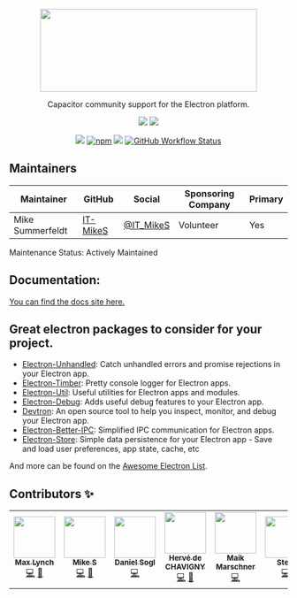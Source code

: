 <p align="center">
  <img src="https://user-images.githubusercontent.com/20338451/84775741-91e30a00-afad-11ea-8f37-92a7bfd6cd54.png" width="392" height="150" /><br />
</p>

<p align="center">
Capacitor community support for the Electron platform. 
</p>
<p align="center">
  <!-- ALL-CONTRIBUTORS-BADGE:START - Do not remove or modify this section -->
<a href="#contributors"><img src="https://img.shields.io/badge/all%20contributors-7-orange?style=flat-square" /></a>
<!-- ALL-CONTRIBUTORS-BADGE:END -->
  <a href="https://www.electronjs.org/releases/stable?version=9"><img src="https://img.shields.io/badge/supported%20electron%20version-^10.1.4-blue?style=flat-square" /></a>
</p>
<p align="center">
  <a href="https://npmjs.com/package/@capacitor-community/electron"><img src="https://img.shields.io/npm/v/@capacitor-community/electron.svg?color=green&style=flat-square" /></a>
  <a href="https://npmjs.com/package/@capacitor-community/electron"><img alt="npm" src="https://img.shields.io/npm/dm/@capacitor-community/electron?color=yellow&style=flat-square"></a>
  <a href="https://npmjs.com/package/@capacitor-community/electron"><img src="https://img.shields.io/npm/l/@capacitor-community/electron.svg?color=lightgrey&style=flat-square" /></a>
  <a href="https://github.com/capacitor-community/electron"><img alt="GitHub Workflow Status" src="https://img.shields.io/github/workflow/status/capacitor-community/electron/CI?style=flat-square"></a>
</p>

## Maintainers

| Maintainer       | GitHub                                  | Social                                    | Sponsoring Company | Primary |
| ---------------- | --------------------------------------- | ----------------------------------------- | ------------------ | ------- |
| Mike Summerfeldt | [IT-MikeS](https://github.com/IT-MikeS) | [@IT_MikeS](https://twitter.com/IT_MikeS) | Volunteer          | Yes     |

Maintenance Status: Actively Maintained

## Documentation:

[You can find the docs site here.](https://capacitor-community-electron-docs-site.vercel.app/)

## Great electron packages to consider for your project.

- [Electron-Unhandled](https://github.com/sindresorhus/electron-unhandled): Catch unhandled errors and promise rejections in your Electron app.
- [Electron-Timber](https://github.com/sindresorhus/electron-timber): Pretty console logger for Electron apps.
- [Electron-Util](https://github.com/sindresorhus/electron-util): Useful utilities for Electron apps and modules.
- [Electron-Debug](https://github.com/sindresorhus/electron-debug): Adds useful debug features to your Electron app.
- [Devtron](https://www.electronjs.org/devtron): An open source tool to help you inspect, monitor, and debug your Electron app.
- [Electron-Better-IPC](https://github.com/sindresorhus/electron-better-ipc): Simplified IPC communication for Electron apps.
- [Electron-Store](https://github.com/sindresorhus/electron-store): Simple data persistence for your Electron app - Save and load user preferences, app state, cache, etc

And more can be found on the [Awesome Electron List](https://github.com/sindresorhus/awesome-electron).

## Contributors ✨

<!-- ALL-CONTRIBUTORS-LIST:START - Do not remove or modify this section -->
<!-- prettier-ignore-start -->
<!-- markdownlint-disable -->
<table>
  <tr>
    <td align="center"><a href="http://ionicframework.com/"><img src="https://avatars3.githubusercontent.com/u/11214?v=4" width="75px;" alt=""/><br /><sub><b>Max Lynch</b></sub></a><br /><a href="https://github.com/capacitor-community/electron/commits?author=mlynch" title="Code">💻</a> <a href="https://github.com/capacitor-community/electron/commits?author=mlynch" title="Documentation">📖</a></td>
    <td align="center"><a href="https://github.com/IT-MikeS"><img src="https://avatars0.githubusercontent.com/u/20338451?v=4" width="75px;" alt=""/><br /><sub><b>Mike S</b></sub></a><br /><a href="https://github.com/capacitor-community/electron/commits?author=IT-MikeS" title="Code">💻</a> <a href="https://github.com/capacitor-community/electron/commits?author=IT-MikeS" title="Documentation">📖</a></td>
    <td align="center"><a href="https://github.com/danielsogl"><img src="https://avatars2.githubusercontent.com/u/15234844?v=4" width="75px;" alt=""/><br /><sub><b>Daniel Sogl</b></sub></a><br /><a href="https://github.com/capacitor-community/electron/commits?author=danielsogl" title="Code">💻</a></td>
    <td align="center"><a href="https://github.com/vevedh"><img src="https://avatars1.githubusercontent.com/u/1430389?v=4" width="75px;" alt=""/><br /><sub><b>Hervé de CHAVIGNY</b></sub></a><br /><a href="https://github.com/capacitor-community/electron/commits?author=vevedh" title="Code">💻</a> <a href="https://github.com/capacitor-community/electron/commits?author=vevedh" title="Documentation">📖</a></td>
    <td align="center"><a href="http://twitter.com/leMaikOfficial"><img src="https://avatars2.githubusercontent.com/u/5544859?v=4" width="75px;" alt=""/><br /><sub><b>Maik Marschner</b></sub></a><br /><a href="https://github.com/capacitor-community/electron/commits?author=leMaik" title="Code">💻</a></td>
    <td align="center"><a href="https://stewan.io"><img src="https://avatars1.githubusercontent.com/u/719763?v=4" width="75px;" alt=""/><br /><sub><b>Stew</b></sub></a><br /><a href="https://github.com/capacitor-community/electron/commits?author=stewwan" title="Code">💻</a></td>
    <td align="center"><a href="https://github.com/coreyjv"><img src="https://avatars3.githubusercontent.com/u/2730750?v=4" width="75px;" alt=""/><br /><sub><b>Corey Vaillancourt</b></sub></a><br /><a href="https://github.com/capacitor-community/electron/commits?author=coreyjv" title="Code">💻</a></td>
  </tr>
</table>

<!-- markdownlint-enable -->
<!-- prettier-ignore-end -->

<!-- ALL-CONTRIBUTORS-LIST:END -->
